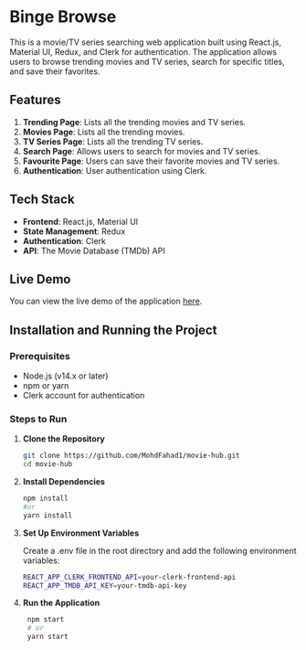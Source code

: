 # Binge Browse

This is a movie/TV series searching web application built using React.js, Material UI, Redux, and Clerk for authentication. The application allows users to browse trending movies and TV series, search for specific titles, and save their favorites.

## Features

1. **Trending Page**: Lists all the trending movies and TV series.
2. **Movies Page**: Lists all the trending movies.
3. **TV Series Page**: Lists all the trending TV series.
4. **Search Page**: Allows users to search for movies and TV series.
5. **Favourite Page**: Users can save their favorite movies and TV series.
6. **Authentication**: User authentication using Clerk.

## Tech Stack

- **Frontend**: React.js, Material UI
- **State Management**: Redux
- **Authentication**: Clerk
- **API**: The Movie Database (TMDb) API

## Live Demo

You can view the live demo of the application [here](#https://movie-hub-eight-iota.vercel.app/).

## Installation and Running the Project

### Prerequisites

- Node.js (v14.x or later)
- npm or yarn
- Clerk account for authentication

### Steps to Run

1. **Clone the Repository**

   ```bash
   git clone https://github.com/MohdFahad1/movie-hub.git
   cd movie-hub

2. **Install Dependencies**

   ```bash
   npm install
   #or
   yarn install

3. **Set Up Environment Variables**

   Create a .env file in the root directory and add the following environment variables:
   ```bash
   REACT_APP_CLERK_FRONTEND_API=your-clerk-frontend-api
   REACT_APP_TMDB_API_KEY=your-tmdb-api-key

4. **Run the Application**

   ```bash
    npm start
    # or
    yarn start


